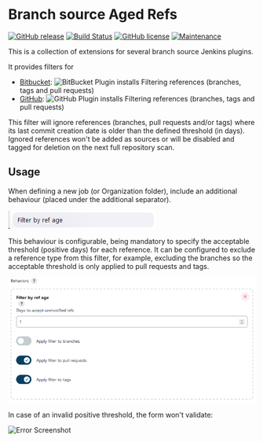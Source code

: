 # Branch source Aged Refs

[![GitHub release](https://img.shields.io/github/v/release/jenkinsci/scm-filter-aged-refs-plugin)](https://github.com/jenkinsci/scm-filter-aged-refs-plugin/releases/latest)
[![Build Status](https://ci.jenkins.io/buildStatus/icon?job=Plugins%2Fscm-filter-aged-refs-plugin%2Fmain)](https://ci.jenkins.io/job/Plugins/job/scm-filter-aged-refs-plugin/job/main/)
[![GitHub license](https://img.shields.io/github/license/jenkinsci/scm-filter-aged-refs-plugin)](https://github.com/jenkinsci/scm-filter-aged-refs-plugin/blob/main/LICENSE)
[![Maintenance](https://img.shields.io/maintenance/yes/2024)]()

This is a collection of extensions for several branch source Jenkins plugins.

It provides filters for

- [Bitbucket]: ![BitBucket Plugin installs](https://img.shields.io/jenkins/plugin/i/bitbucket-scm-filter-aged-refs?color=blue) Filtering references (branches, tags and pull requests)
- [GitHub]: ![GitHub Plugin installs](https://img.shields.io/jenkins/plugin/i/github-scm-filter-aged-refs?color=blue) Filtering references (branches, tags and pull requests)

This filter will ignore references (branches, pull requests and/or tags) where its last
commit creation date is older than the defined threshold (in days). Ignored
references won't be added as sources or will be disabled and tagged for
deletion on the next full repository scan.

[Bitbucket]: https://plugins.jenkins.io/cloudbees-bitbucket-branch-source/
[GitHub]: https://plugins.jenkins.io/github-branch-source/

## Usage

When defining a new job (or Organization folder), include an additional
behaviour (placed under the additional separator). 

![Dropdown Screenshot](.github/images/dropdown.png)

This behaviour is configurable, being mandatory to specify the
acceptable threshold (positive days) for each reference.
It can be configured to exclude a reference type from this filter, for example, excluding the branches so the acceptable threshold is only applied to pull requests and tags.

![Config Screenshot](.github/images/config.png)

In case of an invalid positive threshold, the form won't validate:

![Error Screenshot](.github/images/config-invalid.png)
